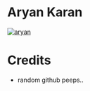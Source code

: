 # Aryan Karan

[![aryan](https://img.shields.io/badge/aryankaran-github.io-blue)](https://aryankaran.github.io)

# Credits

- random github peeps..
